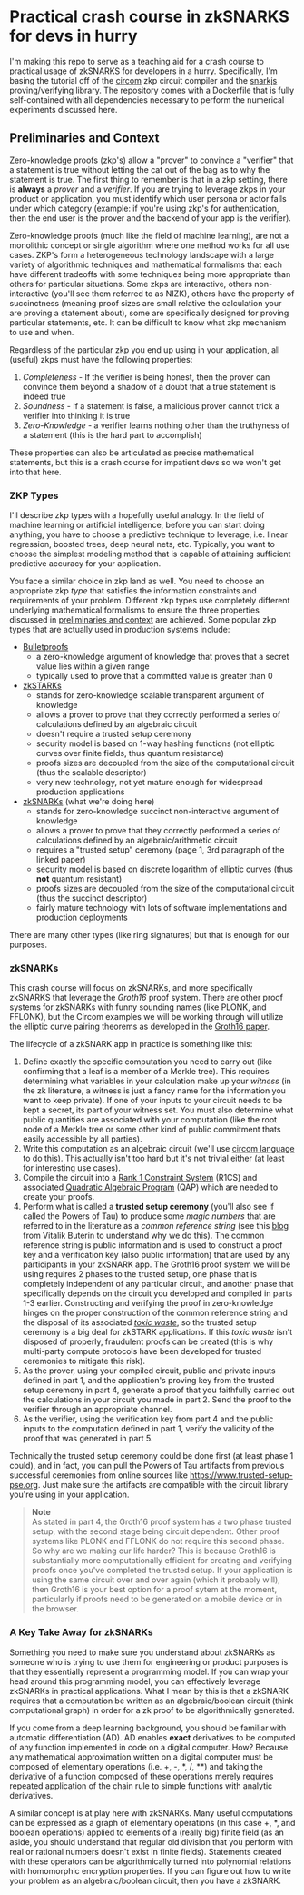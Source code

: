 # Practical crash course in zkSNARKS for devs in hurry

I'm making this repo to serve as a teaching aid for a crash course to practical usage of zkSNARKS for developers in a hurry. 
Specifically, I'm basing the tutorial off of the [circom](https://github.com/iden3/circom) zkp circuit compiler and the 
[snarkjs](https://github.com/iden3/snarkjs) proving/verifying library. The repository comes with a 
Dockerfile that is fully self-contained with all dependencies necessary to perform the numerical experiments discussed here.  

## Preliminaries and Context

Zero-knowledge proofs (zkp's) allow a "prover" to convince a "verifier" that a statement is true without letting the cat out of the bag as 
to why the statement is true. The first thing to remember is that in a zkp setting, there is **always** a *prover* and a *verifier*. If you are 
trying to leverage zkps in your product or application, you must identify which user persona or actor falls under which category (example: if you're using zkp's for
authentication, then the end user is the prover and the backend of your app is the verifier). 

Zero-knowledge proofs (much like the field of machine learning), are not a monolithic concept or single algorithm where one method works
for all use cases. ZKP's form a heterogeneous technology landscape with a large variety of algorithmic techniques and mathematical formalisms 
that each have different tradeoffs with some techniques being more appropriate than others for particular situations. Some zkps are interactive, 
others non-interactive (you'll see them referred to as NIZK), others have the property of succinctness (meaning proof sizes are small relative the 
calculation your are proving a statement about), some are specifically designed for proving particular statements, etc. It can be difficult 
to know what zkp mechanism to use and when. 

Regardless of the particular zkp you end up using in your application, all (useful) zkps must have the following properties:

1. *Completeness* - If the verifier is being honest, then the prover can convince them beyond a shadow of a doubt that a true statement is indeed true
2. *Soundness* - If a statement is false, a malicious prover cannot trick a verifier into thinking it is true
3. *Zero-Knowledge* - a verifier learns nothing other than the truthyness of a statement (this is the hard part to accomplish)

These properties can also be articulated as precise mathematical statements, but this is a crash course for impatient devs so we won't get 
into that here. 

### ZKP Types

I'll describe zkp types with a hopefully useful analogy. In the field of machine learning or artificial intelligence, before
you can start doing anything, you have to choose a predictive technique to leverage, i.e. linear regression, boosted trees, deep neural nets, etc. 
Typically, you want to choose the simplest modeling method that is capable of attaining sufficient predictive accuracy for your application.

You face a similar choice in zkp land as well. You need to choose an appropriate zkp *type* that satisfies the information constraints and requirements
of your problem. Different zkp types use completely different underlying mathematical formalisms to ensure the three properties discussed in [preliminaries and context](#preliminaries-and-context) are achieved. Some popular zkp types that are actually used in production systems include:

- [Bulletproofs ](https://eprint.iacr.org/2017/1066.pdf)
    - a zero-knowledge argument of knowledge that proves that a secret value lies within a given range 
    - typically used to prove that a committed value is greater than 0
- [zkSTARKs](https://starkware.co/wp-content/uploads/2022/05/STARK-paper.pdf)
    - stands for zero-knowledge scalable transparent argument of knowledge
    - allows a prover to prove that they correctly performed a series of calculations defined by an algebraic circuit
    - doesn't require a trusted setup ceremony 
    - security model is based on 1-way hashing functions (not elliptic curves over finite fields, thus quantum resistance)
    - proofs sizes are decoupled from the size of the computational circuit (thus the scalable descriptor)
    - very new technology, not yet mature enough for widespread production applications
- [zkSNARKs](https://eprint.iacr.org/2011/443.pdf) (what we're doing here)
    - stands for zero-knowledge succinct non-interactive argument of knowledge
    - allows a prover to prove that they correctly performed a series of calculations defined by an algebraic/arithmetic circuit
    - requires a "trusted setup" ceremony (page 1, 3rd paragraph of the linked paper)
    - security model is based on discrete logarithm of elliptic curves (thus **not** quantum resistant)
    - proofs sizes are decoupled from the size of the computational circuit (thus the succinct descriptor)
    - fairly mature technology with lots of software implementations and production deployments 

There are many other types (like ring signatures) but that is enough for our purposes.

### zkSNARKs

This crash course will focus on zkSNARKs, and more specifically zkSNARKS that leverage the *Groth16* proof system. There are
other proof systems for zkSNARKs with funny sounding names (like PLONK, and FFLONK), but the Circom examples we will be working through will utilize 
the elliptic curve pairing theorems as developed in the [Groth16 paper](https://citeseerx.ist.psu.edu/document?repid=rep1&type=pdf&doi=6d0e4b4d47afea119770b0386c94bcf277881a86). 

The lifecycle of a zkSNARK app in practice is something like this:

1. Define exactly the specific computation you need to carry out (like confirming that a leaf is a member of a Merkle tree). This requires determining what variables in your calculation make up your *witness* (in the zk literature, a witness is just a fancy name for the information you want to keep private). If one of your inputs to your circuit needs to be kept a secret, its part of your witness set. You must also determine what public quantities are associated with your computation (like the root node of a Merkle tree or some other kind of public commitment thats easily accessible by all parties). 
2. Write this computation as an algebraic circuit (we'll use [circom language](https://docs.circom.io/circom-language/signals/) to do this). This actually isn't too hard but it's not trivial either (at least for interesting use cases). 
3. Compile the circuit into a [Rank 1 Constraint System](https://www.zeroknowledgeblog.com/index.php/the-pinocchio-protocol/r1cs) (R1CS) and associated [Quadratic Algebraic Program](https://www.zeroknowledgeblog.com/index.php/the-pinocchio-protocol/qap) (QAP) which are needed to create your proofs.
4. Perform what is called a **trusted setup ceremony** (you'll also see if called the Powers of Tau) to produce some *magic numbers* that are referred to in the literature as a *common reference string* (see this [blog](https://medium.com/@VitalikButerin/zk-snarks-under-the-hood-b33151a013f6) from Vitalik Buterin to understand why we do this). The common reference string is public information and is used to construct a proof key and a verification key (also public information) that are used by any participants in your zkSNARK app. The Groth16 proof system we will be using requires 2 phases to the trusted setup, one phase that is completely independent of any particular circuit, and another phase that specifically depends on the circuit you developed and compiled in parts 1-3 earlier. Constructing and verifying the proof in zero-knowledge hinges on the proper construction of the common reference string and the disposal of its associated [*toxic waste*](https://zkproof.org/2021/06/30/setup-ceremonies/#:~:text=Second%2C%20zkSNARKs%20rely,forge%20fraudulent%20proofs.), so the trusted setup ceremony is a big deal for zkSTARK applications. If this *toxic waste* isn't disposed of properly, fraudulent proofs can be created (this is why multi-party compute protocols have been developed for trusted ceremonies to mitigate this risk). 
5. As the prover, using your compiled circuit, public and private inputs defined in part 1, and the application's proving key from the trusted setup ceremony in part 4, generate a proof that you faithfully carried out the calculations in your circuit you made in part 2. Send the proof to the verifier through an appropriate channel. 
6. As the verifier, using the verification key from part 4 and the public inputs to the computation defined in part 1, verify the validity of the proof that was generated in part 5.

Technically the trusted setup ceremony could be done first (at least phase 1 could), and in fact, you can pull the Powers of Tau artifacts from 
previous successful ceremonies from online sources like https://www.trusted-setup-pse.org. Just make sure the artifacts are compatible with 
the circuit library you're using in your application.

> **Note**<br>
As stated in part 4, the Groth16 proof system has a two phase trusted setup, with the second stage being circuit dependent. Other proof systems like
PLONK and FFLONK do not require this second phase. So why are we making our life harder? This is because Groth16 is substantially more computationally
efficient for creating and verifying proofs once you've completed the trusted setup. If your application is using the same circuit over and over again
(which it probably will), then Groth16 is your best option for a proof sytem at the moment, particularly if proofs need to be generated on a mobile device or in the browser. 

### A Key Take Away for zkSNARKs

Something you need to make sure you understand about zkSNARKs as someone who is trying to use them for engineering or product purposes is that they essentially represent a programming model. If you can wrap your head around this programming model, you can effectively leverage zkSNARKs in practical applications. What I mean by this is that a zkSNARK requires that a computation be written as an algebraic/boolean circuit (think computational graph) in order for a zk proof to be algorithmically generated. 

If you come from a deep learning background, you should be familiar with automatic differentiation (AD). AD enables **exact** derivatives to be computed of any function implemented in code on a digital computer. How? Because any mathematical approximation written on a digital computer must be composed of elementary operations (i.e. +, -, *, /, **) and taking the derivative of a function composed of these operations merely requires repeated application of the chain rule to simple functions with analytic derivatives. 

A similar concept is at play here with zkSNARKs. Many useful computations can be expressed as a graph of elementary operations (in this case +, *, and boolean operations) applied to elements of a (really big) finite field (as an aside, you should understand that regular old division that you perform with real or rational numbers doesn't exist in finite fields). Statements created with these operators can be algorithmically turned into polynomial relations with homomorphic encryption properties. If you can figure out how to write your problem as an algebraic/boolean circuit, then you have a zkSNARK. 
